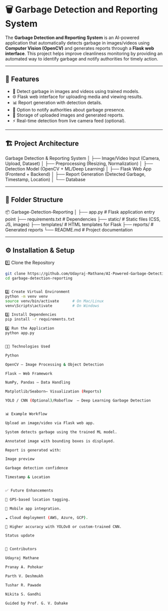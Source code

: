 # 🗑️ Garbage Detection and Reporting System

The **Garbage Detection and Reporting System** is an AI-powered application that automatically detects garbage in images/videos using **Computer Vision (OpenCV)** and generates reports through a **Flask web interface**. This project helps improve cleanliness monitoring by providing an automated way to identify garbage and notify authorities for timely action.

---

## 🚀 Features

- 📸 Detect garbage in images and videos using trained models.  
- 🌐 Flask web interface for uploading media and viewing results.  
- 📊 Report generation with detection details.  
- 🔔 Option to notify authorities about garbage presence.  
- 📂 Storage of uploaded images and generated reports.  
- ⚡ Real-time detection from live camera feed (optional).  

---

## 🏗️ Project Architecture

Garbage Detection & Reporting System
│
├── Image/Video Input (Camera, Upload, Dataset)
│
├── Preprocessing (Resizing, Normalization)
│
├── Detection Model (OpenCV + ML/Deep Learning)
│
├── Flask Web App (Frontend + Backend)
│
├── Report Generation (Detected Garbage, Timestamp, Location)
│
└── Database


---

## 📂 Folder Structure
📦 Garbage-Detection-Reporting
│
├── app.py # Flask application entry point
├── requirements.txt # Dependencies
├── static/ # Static files (CSS, JS, images)
├── templates/ # HTML templates for Flask
├── reports/ # Generated reports
└── README.md # Project documentation


---

## ⚙️ Installation & Setup

1️⃣ Clone the Repository
```bash
git clone https://github.com/Udayraj-Mathane/AI-Powered-Garbage-Detection.git
cd garbage-detection-reporting


2️⃣ Create Virtual Environment
python -m venv venv
source venv/bin/activate      # On Mac/Linux
venv\Scripts\activate         # On Windows

3️⃣ Install Dependencies
pip install -r requirements.txt

4️⃣ Run the Application
python app.py


🧑‍💻 Technologies Used

Python

OpenCV – Image Processing & Object Detection

Flask – Web Framework

NumPy, Pandas – Data Handling

Matplotlib/Seaborn– Visualization (Reports)

YOLO / CNN (Optional)/Roboflow  – Deep Learning Garbage Detection


📊 Example Workflow

Upload an image/video via Flask web app.

System detects garbage using the trained ML model.

Annotated image with bounding boxes is displayed.

Report is generated with:

Image preview

Garbage detection confidence

Timestamp & Location


✅ Future Enhancements

📍 GPS-based location tagging.

📱 Mobile app integration.

☁️ Cloud deployment (AWS, Azure, GCP).

🧠 Higher accuracy with YOLOv8 or custom-trained CNN.

Status update


🤝 Contributors

Udayraj Mathane

Pranay A. Pohokar

Parth V. Deshmukh

Tushar R. Pawade

Nikita S. Gandhi

Guided by Prof. G. V. Dahake
